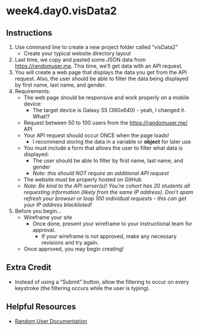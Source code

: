 # week4.day0.visData2

## Instructions
1. Use command line to create a new project folder called “visData2”
   - Create your typical website directory layout
2. Last time, we copy and pasted some JSON data from https://randomuser.me. This time, we’ll get data with an API request. 
3. You will create a web page that displays the data you get from the API request. Also, the user should be able to filter the data being displayed by first name, last name, and gender.
4. Requirements:
   - The web page should be responsive and work properly on a mobile device:
     - The target device is Galaxy S5 (360x640) - yeah, I changed it. What!?
   - Request between 50 to 100 users from the https://randomuser.me/ API
   - Your API request should occur ONCE when the page loads! 
     - I recommend storing the data in a variable or **object** for later use
   - You must include a form that allows the user to filter what data is displayed:
     - The user should be able to filter by first name, last name, and gender
     - *Note: this should NOT require an additional API request*
   - The website must be properly hosted on GitHub
   - *Note: Be kind to the API server(s)! You’re cohort has 20 students all requesting information (likely from the same IP address). Don’t spam refresh your browser or loop 100 individual requests - this can get your IP address blacklisted!*
5. Before you begin…
   - Wireframe your site
     - Once done, present your wireframe to your instructional team for approval.
       - If your wireframe is not approved, make any necessary revisions and try again.
   - Once approved, you may begin creating!

## Extra Credit
- Instead of using a “Submit” button, allow the filtering to occur on every keystroke (the filtering occurs while the user is typing).

## Helpful Resources
- [Random User Documentation](https://randomuser.me/documentation)
